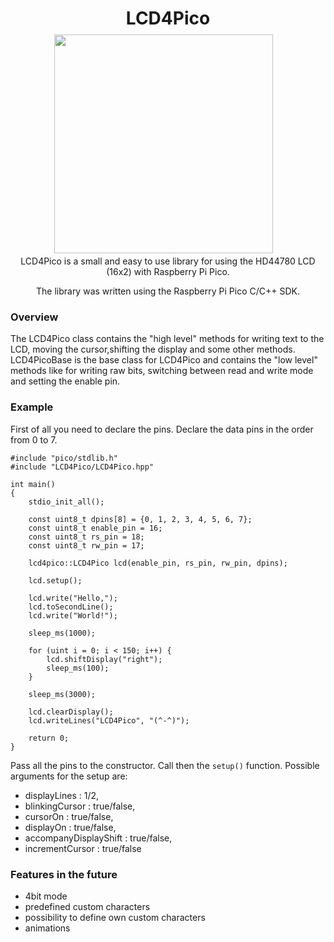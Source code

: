 <h1 align="center">LCD4Pico</h1>

<h1 align="center">
  <img style="margin:-30px 15px -15px 0px;" width="350"
    src="https://user-images.githubusercontent.com/50547116/148704880-7c481e3c-cb6b-4654-8afe-c93fe6fdacee.jpg"/>
</h1>

<p align="center">LCD4Pico is a small and easy to use library for using the HD44780 LCD (16x2) with Raspberry Pi Pico.</p>
<p align="center">The library was written using the Raspberry Pi Pico C/C++ SDK.</p>

### Overview

The LCD4Pico class contains the "high level" methods for writing text to the LCD, moving the cursor,shifting the display and some other methods.
LCD4PicoBase is the base class for LCD4Pico and contains the "low level" methods like for writing raw bits, switching between read and write mode and setting the enable pin.


### Example 
First of all you need to declare the pins.
Declare the data pins in the order from 0 to 7.

```
#include "pico/stdlib.h"
#include "LCD4Pico/LCD4Pico.hpp"

int main()
{
    stdio_init_all();

    const uint8_t dpins[8] = {0, 1, 2, 3, 4, 5, 6, 7};
    const uint8_t enable_pin = 16;
    const uint8_t rs_pin = 18;
    const uint8_t rw_pin = 17;

    lcd4pico::LCD4Pico lcd(enable_pin, rs_pin, rw_pin, dpins);

    lcd.setup();

    lcd.write("Hello,");
    lcd.toSecondLine();
    lcd.write("World!");
    
    sleep_ms(1000);

    for (uint i = 0; i < 150; i++) {
        lcd.shiftDisplay("right");
        sleep_ms(100);
    }

    sleep_ms(3000);

    lcd.clearDisplay();
    lcd.writeLines("LCD4Pico", "(^-^)");

    return 0;
}
```

Pass all the pins to the constructor.
Call then the ```setup()``` function.
Possible arguments for the setup are:
 - displayLines : 1/2, 
 - blinkingCursor : true/false, 
 - cursorOn : true/false, 
 - displayOn : true/false, 
 - accompanyDisplayShift : true/false, 
 - incrementCursor : true/false

 ### Features in the future

 - 4bit mode
 - predefined custom characters
 - possibility to define own custom characters
 - animations